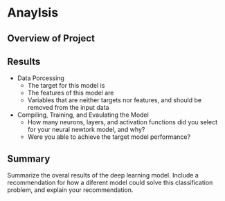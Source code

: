 # Anaylsis
## Overview of Project

## Results

* Data Porcessing
  * The target for this model is 
  * The features of this model are
  * Variables that are neither targets nor features, and should be removed from the input data
* Compiling, Training, and Evaulating the Model
  * How many neurons, layers, and activation functions did you select for your neural newtork model, and why?
  * Were you able to achieve the target model performance?

## Summary 
Summarize the overal results of the deep learning model. Include a recommendation for how a diferent model could solve this classification problem, and explain your recommendation. 
